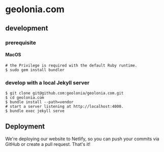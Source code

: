 # geolonia.com

## development

### prerequisite

#### MacOS

```shell
# the Privilege is required with the default Ruby runtime.
$ sudo gem install bundler
```

### develop with a local Jekyll server

```shell
$ git clone git@github.com:geolonia/geolonia.com.git
$ cd geolonia.com
$ bundle install --path=vendor
# start a server listening at http://localhost:4000.
$ bundle exec jekyll serve
```

## Deployment

We're deploying our website to Netlify, so you can push your commits via GitHub or create a pull request. That's it!